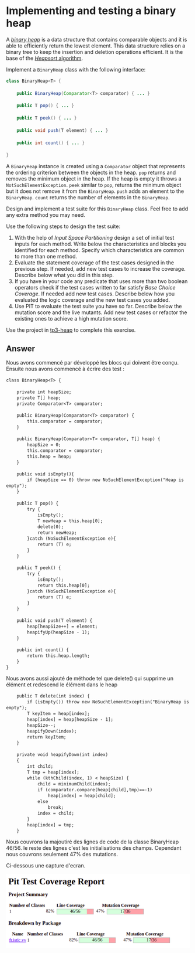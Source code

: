 # Implementing and testing a binary heap

A [*binary heap*](https://en.wikipedia.org/wiki/Binary_heap) is a data structure that contains comparable objects and it is able to efficiently return the lowest element.
This data structure relies on a binary tree to keep the insertion and deletion operations efficient. It is the base of the [*Heapsort* algorithm](https://en.wikipedia.org/wiki/Heapsort).

Implement a `BinaryHeap` class with the following interface:

```java
class BinaryHeap<T> {

    public BinaryHeap(Comparator<T> comparator) { ... }

    public T pop() { ... }

    public T peek() { ... }

    public void push(T element) { ... }

    public int count() { ... }

}
```

A `BinaryHeap` instance is created using a `Comparator` object that represents the ordering criterion between the objects in the heap.
`pop` returns and removes the minimum object in the heap. If the heap is empty it throws a `NotSuchElementException`.
`peek` similar to `pop`, returns the minimum object but it does not remove it from the `BinaryHeap`.
`push` adds an element to the `BinaryHeap`.
`count` returns the number of elements in the `BinaryHeap`.

Design and implement a test suite for this `BinaryHeap` class.
Feel free to add any extra method you may need.

Use the following steps to design the test suite:

1. With the help of *Input Space Partitioning* design a set of initial test inputs for each method. Write below the characteristics and blocks you identified for each method. Specify which characteristics are common to more than one method.
2. Evaluate the statement coverage of the test cases designed in the previous step. If needed, add new test cases to increase the coverage. Describe below what you did in this step.
3. If you have in your code any predicate that uses more than two boolean operators check if the test cases written to far satisfy *Base Choice Coverage*. If needed add new test cases. Describe below how you evaluated the logic coverage and the new test cases you added.
4. Use PIT to evaluate the test suite you have so far. Describe below the mutation score and the live mutants. Add new test cases or refactor the existing ones to achieve a high mutation score.

Use the project in [tp3-heap](../code/tp3-heap) to complete this exercise.

## Answer

Nous avons commencé par développé les blocs qui doivent être conçu. Ensuite nous avons commencé à écrire des test :

```
class BinaryHeap<T> {

    private int heapSize;
    private T[] heap;
    private Comparator<T> comparator;

    public BinaryHeap(Comparator<T> comparator) {
        this.comparator = comparator;
    }

    public BinaryHeap(Comparator<T> comparator, T[] heap) {
        heapSize = 0;
        this.comparator = comparator;
        this.heap = heap;
    }

    public void isEmpty(){
        if (heapSize == 0) throw new NoSuchElementException("Heap is empty");
    }

    public T pop() {
        try {
            isEmpty();
            T newHeap = this.heap[0];
            delete(0);
            return newHeap;
        }catch (NoSuchElementException e){
            return (T) e;
        }
    }

    public T peek() {
        try {
            isEmpty();
            return this.heap[0];
        }catch (NoSuchElementException e){
            return (T) e;
        }
    }

    public void push(T element) {
        heap[heapSize++] = element;
        heapifyUp(heapSize - 1);
    }

    public int count() {
        return this.heap.length;
    }
}
```

Nous avons aussi ajouté de méthode tel que delete() qui supprime un élément et redescend le élément dans le heap
  
```
    public T delete(int index) {
        if (isEmpty()) throw new NoSuchElementException("BinaryHeap is empty");
        T keyItem = heap[index];
        heap[index] = heap[heapSize - 1];
        heapSize--;
        heapifyDown(index);
        return keyItem;
    }

    private void heapifyDown(int index)
    {
        int child;
        T tmp = heap[index];
        while (kthChild(index, 1) < heapSize) {
            child = minimumChild(index);
            if (comparator.compare(heap[child],tmp)==-1)
                heap[index] = heap[child];
            else
                break;
            index = child;
        }
        heap[index] = tmp;
    }
```

Nous couvrons la majoutiré des lignes de code de la classe BinaryHeap 46/56. le reste des lignes c'est les initialisations des champs.
Cependant nous couvrons seulement 47% des mutations.

Ci-dessous une capture d'ecran.

![coverage test](../photo/exercice5.png)